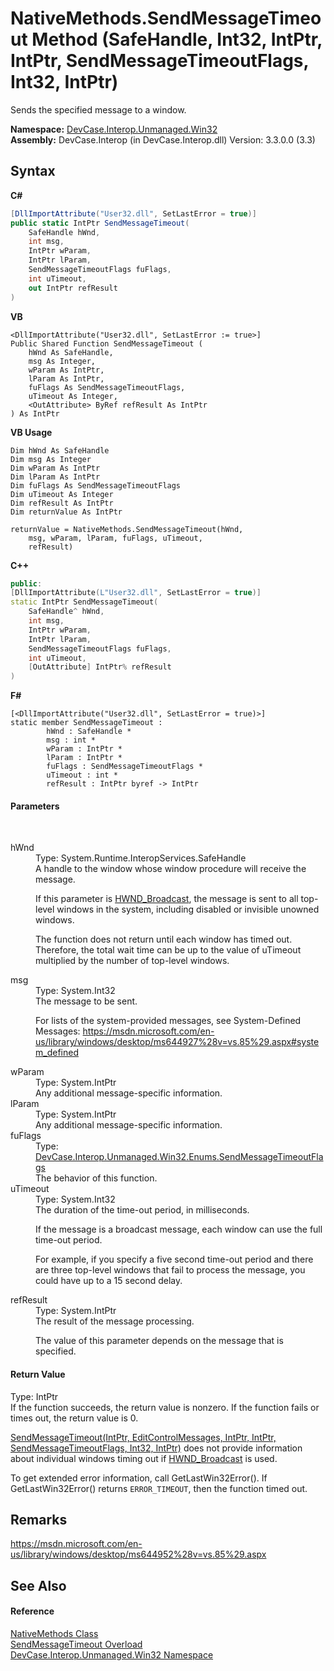 # NativeMethods.SendMessageTimeout Method (SafeHandle, Int32, IntPtr, IntPtr, SendMessageTimeoutFlags, Int32, IntPtr)
 

Sends the specified message to a window.

**Namespace:**&nbsp;<a href="N_DevCase_Interop_Unmanaged_Win32">DevCase.Interop.Unmanaged.Win32</a><br />**Assembly:**&nbsp;DevCase.Interop (in DevCase.Interop.dll) Version: 3.3.0.0 (3.3)

## Syntax

**C#**<br />
``` C#
[DllImportAttribute("User32.dll", SetLastError = true)]
public static IntPtr SendMessageTimeout(
	SafeHandle hWnd,
	int msg,
	IntPtr wParam,
	IntPtr lParam,
	SendMessageTimeoutFlags fuFlags,
	int uTimeout,
	out IntPtr refResult
)
```

**VB**<br />
``` VB
<DllImportAttribute("User32.dll", SetLastError := true>]
Public Shared Function SendMessageTimeout ( 
	hWnd As SafeHandle,
	msg As Integer,
	wParam As IntPtr,
	lParam As IntPtr,
	fuFlags As SendMessageTimeoutFlags,
	uTimeout As Integer,
	<OutAttribute> ByRef refResult As IntPtr
) As IntPtr
```

**VB Usage**<br />
``` VB Usage
Dim hWnd As SafeHandle
Dim msg As Integer
Dim wParam As IntPtr
Dim lParam As IntPtr
Dim fuFlags As SendMessageTimeoutFlags
Dim uTimeout As Integer
Dim refResult As IntPtr
Dim returnValue As IntPtr

returnValue = NativeMethods.SendMessageTimeout(hWnd, 
	msg, wParam, lParam, fuFlags, uTimeout, 
	refResult)
```

**C++**<br />
``` C++
public:
[DllImportAttribute(L"User32.dll", SetLastError = true)]
static IntPtr SendMessageTimeout(
	SafeHandle^ hWnd, 
	int msg, 
	IntPtr wParam, 
	IntPtr lParam, 
	SendMessageTimeoutFlags fuFlags, 
	int uTimeout, 
	[OutAttribute] IntPtr% refResult
)
```

**F#**<br />
``` F#
[<DllImportAttribute("User32.dll", SetLastError = true)>]
static member SendMessageTimeout : 
        hWnd : SafeHandle * 
        msg : int * 
        wParam : IntPtr * 
        lParam : IntPtr * 
        fuFlags : SendMessageTimeoutFlags * 
        uTimeout : int * 
        refResult : IntPtr byref -> IntPtr 

```


#### Parameters
&nbsp;<dl><dt>hWnd</dt><dd>Type: System.Runtime.InteropServices.SafeHandle<br />A handle to the window whose window procedure will receive the message. 

 If this parameter is <a href="T_DevCase_Interop_Unmanaged_Win32_Enums_WindowMessages">HWND_Broadcast</a>, the message is sent to all top-level windows in the system, including disabled or invisible unowned windows. 

 The function does not return until each window has timed out. Therefore, the total wait time can be up to the value of uTimeout multiplied by the number of top-level windows.</dd><dt>msg</dt><dd>Type: System.Int32<br />The message to be sent. 

 For lists of the system-provided messages, see System-Defined Messages: <a href="https://msdn.microsoft.com/en-us/library/windows/desktop/ms644927%28v=vs.85%29.aspx#system_defined" target="_blank">https://msdn.microsoft.com/en-us/library/windows/desktop/ms644927%28v=vs.85%29.aspx#system_defined</a></dd><dt>wParam</dt><dd>Type: System.IntPtr<br />Any additional message-specific information.</dd><dt>lParam</dt><dd>Type: System.IntPtr<br />Any additional message-specific information.</dd><dt>fuFlags</dt><dd>Type: <a href="T_DevCase_Interop_Unmanaged_Win32_Enums_SendMessageTimeoutFlags">DevCase.Interop.Unmanaged.Win32.Enums.SendMessageTimeoutFlags</a><br />The behavior of this function.</dd><dt>uTimeout</dt><dd>Type: System.Int32<br />The duration of the time-out period, in milliseconds. 

 If the message is a broadcast message, each window can use the full time-out period. 

 For example, if you specify a five second time-out period and there are three top-level windows that fail to process the message, you could have up to a 15 second delay.</dd><dt>refResult</dt><dd>Type: System.IntPtr<br />The result of the message processing. 

 The value of this parameter depends on the message that is specified.</dd></dl>

#### Return Value
Type: IntPtr<br />If the function succeeds, the return value is nonzero. If the function fails or times out, the return value is 0. 

<a href="M_DevCase_Interop_Unmanaged_Win32_NativeMethods_SendMessageTimeout">SendMessageTimeout(IntPtr, EditControlMessages, IntPtr, IntPtr, SendMessageTimeoutFlags, Int32, IntPtr)</a> does not provide information about individual windows timing out if <a href="T_DevCase_Interop_Unmanaged_Win32_Enums_WindowMessages">HWND_Broadcast</a> is used. 

 To get extended error information, call GetLastWin32Error(). If GetLastWin32Error() returns `ERROR_TIMEOUT`, then the function timed out.

## Remarks
<a href="https://msdn.microsoft.com/en-us/library/windows/desktop/ms644952%28v=vs.85%29.aspx" target="_blank">https://msdn.microsoft.com/en-us/library/windows/desktop/ms644952%28v=vs.85%29.aspx</a>

## See Also


#### Reference
<a href="T_DevCase_Interop_Unmanaged_Win32_NativeMethods">NativeMethods Class</a><br /><a href="Overload_DevCase_Interop_Unmanaged_Win32_NativeMethods_SendMessageTimeout">SendMessageTimeout Overload</a><br /><a href="N_DevCase_Interop_Unmanaged_Win32">DevCase.Interop.Unmanaged.Win32 Namespace</a><br />